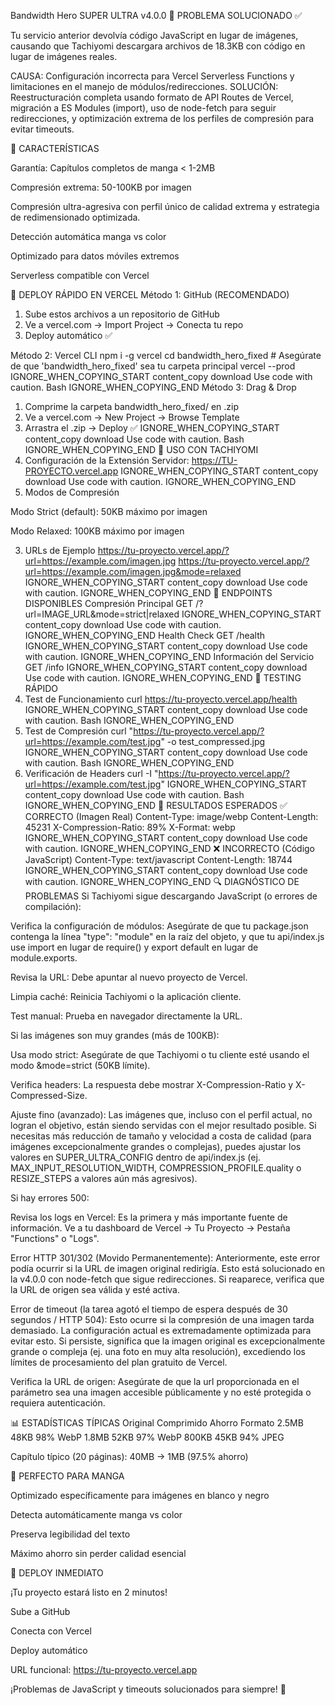 Bandwidth Hero SUPER ULTRA v4.0.0 🚀
PROBLEMA SOLUCIONADO ✅

Tu servicio anterior devolvía código JavaScript en lugar de imágenes, causando que Tachiyomi descargara archivos de 18.3KB con código en lugar de imágenes reales.

CAUSA: Configuración incorrecta para Vercel Serverless Functions y limitaciones en el manejo de módulos/redirecciones.
SOLUCIÓN: Reestructuración completa usando formato de API Routes de Vercel, migración a ES Modules (import), uso de node-fetch para seguir redirecciones, y optimización extrema de los perfiles de compresión para evitar timeouts.

🎯 CARACTERÍSTICAS

Garantía: Capítulos completos de manga < 1-2MB

Compresión extrema: 50-100KB por imagen

Compresión ultra-agresiva con perfil único de calidad extrema y estrategia de redimensionado optimizada.

Detección automática manga vs color

Optimizado para datos móviles extremos

Serverless compatible con Vercel

🚀 DEPLOY RÁPIDO EN VERCEL
Método 1: GitHub (RECOMENDADO)
1. Sube estos archivos a un repositorio de GitHub
2. Ve a vercel.com → Import Project → Conecta tu repo
3. Deploy automático ✅

Método 2: Vercel CLI
npm i -g vercel
cd bandwidth_hero_fixed # Asegúrate de que 'bandwidth_hero_fixed' sea tu carpeta principal
vercel --prod
IGNORE_WHEN_COPYING_START
content_copy
download
Use code with caution.
Bash
IGNORE_WHEN_COPYING_END
Método 3: Drag & Drop
1. Comprime la carpeta bandwidth_hero_fixed/ en .zip
2. Ve a vercel.com → New Project → Browse Template
3. Arrastra el .zip → Deploy ✅
IGNORE_WHEN_COPYING_START
content_copy
download
Use code with caution.
Bash
IGNORE_WHEN_COPYING_END
📱 USO CON TACHIYOMI
1. Configuración de la Extensión
Servidor: https://TU-PROYECTO.vercel.app
IGNORE_WHEN_COPYING_START
content_copy
download
Use code with caution.
IGNORE_WHEN_COPYING_END
2. Modos de Compresión

Modo Strict (default): 50KB máximo por imagen

Modo Relaxed: 100KB máximo por imagen

3. URLs de Ejemplo
https://tu-proyecto.vercel.app/?url=https://example.com/imagen.jpg
https://tu-proyecto.vercel.app/?url=https://example.com/imagen.jpg&mode=relaxed
IGNORE_WHEN_COPYING_START
content_copy
download
Use code with caution.
IGNORE_WHEN_COPYING_END
🔧 ENDPOINTS DISPONIBLES
Compresión Principal
GET /?url=IMAGE_URL&mode=strict|relaxed
IGNORE_WHEN_COPYING_START
content_copy
download
Use code with caution.
IGNORE_WHEN_COPYING_END
Health Check
GET /health
IGNORE_WHEN_COPYING_START
content_copy
download
Use code with caution.
IGNORE_WHEN_COPYING_END
Información del Servicio
GET /info
IGNORE_WHEN_COPYING_START
content_copy
download
Use code with caution.
IGNORE_WHEN_COPYING_END
🧪 TESTING RÁPIDO
1. Test de Funcionamiento
curl https://tu-proyecto.vercel.app/health
IGNORE_WHEN_COPYING_START
content_copy
download
Use code with caution.
Bash
IGNORE_WHEN_COPYING_END
2. Test de Compresión
curl "https://tu-proyecto.vercel.app/?url=https://example.com/test.jpg" -o test_compressed.jpg
IGNORE_WHEN_COPYING_START
content_copy
download
Use code with caution.
Bash
IGNORE_WHEN_COPYING_END
3. Verificación de Headers
curl -I "https://tu-proyecto.vercel.app/?url=https://example.com/test.jpg"
IGNORE_WHEN_COPYING_START
content_copy
download
Use code with caution.
Bash
IGNORE_WHEN_COPYING_END
🎯 RESULTADOS ESPERADOS
✅ CORRECTO (Imagen Real)
Content-Type: image/webp
Content-Length: 45231
X-Compression-Ratio: 89%
X-Format: webp
IGNORE_WHEN_COPYING_START
content_copy
download
Use code with caution.
IGNORE_WHEN_COPYING_END
❌ INCORRECTO (Código JavaScript)
Content-Type: text/javascript
Content-Length: 18744
IGNORE_WHEN_COPYING_START
content_copy
download
Use code with caution.
IGNORE_WHEN_COPYING_END
🔍 DIAGNÓSTICO DE PROBLEMAS
Si Tachiyomi sigue descargando JavaScript (o errores de compilación):

Verifica la configuración de módulos: Asegúrate de que tu package.json contenga la línea "type": "module" en la raíz del objeto, y que tu api/index.js use import en lugar de require() y export default en lugar de module.exports.

Revisa la URL: Debe apuntar al nuevo proyecto de Vercel.

Limpia caché: Reinicia Tachiyomi o la aplicación cliente.

Test manual: Prueba en navegador directamente la URL.

Si las imágenes son muy grandes (más de 100KB):

Usa modo strict: Asegúrate de que Tachiyomi o tu cliente esté usando el modo &mode=strict (50KB límite).

Verifica headers: La respuesta debe mostrar X-Compression-Ratio y X-Compressed-Size.

Ajuste fino (avanzado): Las imágenes que, incluso con el perfil actual, no logran el objetivo, están siendo servidas con el mejor resultado posible. Si necesitas más reducción de tamaño y velocidad a costa de calidad (para imágenes excepcionalmente grandes o complejas), puedes ajustar los valores en SUPER_ULTRA_CONFIG dentro de api/index.js (ej. MAX_INPUT_RESOLUTION_WIDTH, COMPRESSION_PROFILE.quality o RESIZE_STEPS a valores aún más agresivos).

Si hay errores 500:

Revisa los logs en Vercel: Es la primera y más importante fuente de información. Ve a tu dashboard de Vercel → Tu Proyecto → Pestaña "Functions" o "Logs".

Error HTTP 301/302 (Movido Permanentemente): Anteriormente, este error podía ocurrir si la URL de imagen original redirigía. Esto está solucionado en la v4.0.0 con node-fetch que sigue redirecciones. Si reaparece, verifica que la URL de origen sea válida y esté activa.

Error de timeout (la tarea agotó el tiempo de espera después de 30 segundos / HTTP 504): Esto ocurre si la compresión de una imagen tarda demasiado. La configuración actual es extremadamente optimizada para evitar esto. Si persiste, significa que la imagen original es excepcionalmente grande o compleja (ej. una foto en muy alta resolución), excediendo los límites de procesamiento del plan gratuito de Vercel.

Verifica la URL de origen: Asegúrate de que la url proporcionada en el parámetro sea una imagen accesible públicamente y no esté protegida o requiera autenticación.

📊 ESTADÍSTICAS TÍPICAS
Original	Comprimido	Ahorro	Formato
2.5MB	48KB	98%	WebP
1.8MB	52KB	97%	WebP
800KB	45KB	94%	JPEG

Capítulo típico (20 páginas): 40MB → 1MB (97.5% ahorro)

🎌 PERFECTO PARA MANGA

Optimizado específicamente para imágenes en blanco y negro

Detecta automáticamente manga vs color

Preserva legibilidad del texto

Máximo ahorro sin perder calidad esencial

🚀 DEPLOY INMEDIATO

¡Tu proyecto estará listo en 2 minutos!

Sube a GitHub

Conecta con Vercel

Deploy automático

URL funcional: https://tu-proyecto.vercel.app

¡Problemas de JavaScript y timeouts solucionados para siempre! 🎉